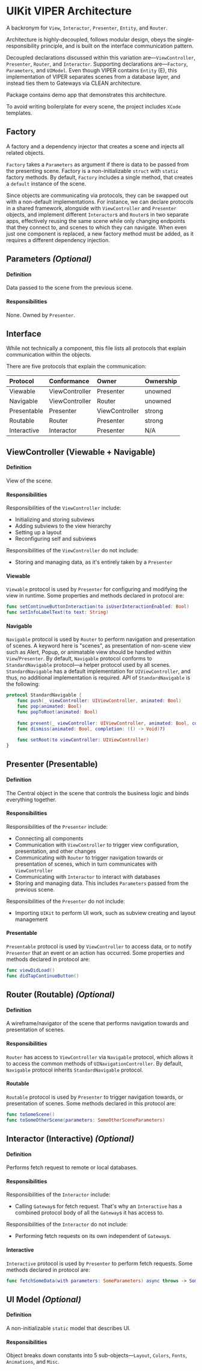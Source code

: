 # UIKit VIPER Architecture

A backronym for `View`, `Interactor`, `Presenter`, `Entity`, and `Router`.

Architecture is highly-decoupled, follows modular design, obeys the single-responsibility principle, and is built on the interface communication pattern.

Decoupled declarations discussed within this variation are—`ViewController`, `Presenter`, `Router`, and `Interactor`. Supporting declarations are—`Factory`, `Parameters`, and `UIModel`. Even though VIPER contains `Entity` (E), this implementation of VIPER separates scenes from a database layer, and instead ties them to Gateways via CLEAN architecture.

Package contains demo app that demonstrates this architecture.

To avoid writing boilerplate for every scene, the project includes `XCode` templates.

## Factory

A factory and a dependency injector that creates a scene and injects all related objects.

`Factory` takes a `Parameters` as argument if there is data to be passed from the presenting scene. Factory is a non-initializable `struct` with `static` factory methods. By default, `Factory` includes a single method, that creates a `default` instance of the scene.

Since objects are communicating via protocols, they can be swapped out with a non-default implementations. For instance, we can declare protocols in a shared framework, alongside with `ViewController` and `Presenter` objects, and implement different `Interactor`s and `Router`s in two separate apps, effectively reusing the same scene while only changing endpoints that they connect to, and scenes to which they can navigate. When even just one component is replaced, a new factory method must be added, as it requires a different dependency injection.

## Parameters ***(Optional)***

#### Definition

Data passed to the scene from the previous scene.

#### Responsibilities

None. Owned by `Presenter`.

## Interface

While not technically a component, this file lists all protocols that explain communication within the objects.

There are five protocols that explain the communication:

| Protocol    | Conformance    | Owner          | Ownership |
| :---------- | :------------- | :------------- | :-------- |
| Viewable    | ViewController | Presenter      | unowned   |
| Navigable   | ViewController | Router         | unowned   |
| Presentable | Presenter      | ViewController | strong    |
| Routable    | Router         | Presenter      | strong    |
| Interactive | Interactor     | Presenter      | N/A       |

## ViewController (Viewable + Navigable)

#### Definition

View of the scene.

#### Responsibilities

Responsibilities of the `ViewController` include:

- Initializing and storing subviews
- Adding subviews to the view hierarchy
- Setting up a layout
- Reconfiguring self and subviews

Responsibilities of the `ViewController` do not include:

- Storing and managing data, as it's entirely taken by a `Presenter`

#### Viewable

`Viewable` protocol is used by `Presenter` for configuring and modifying the view in runtime. Some properties and methods declared in protocol are:
    
```swift
func setContinueButtonInteraction(to isUserInteractionEnabled: Bool)
func setInfoLabelText(to text: String)
```

#### Navigable

`Navigable` protocol is used by `Router` to perform navigation and presentation of scenes. A keyword here is "scenes", as presentation of non-scene view such as Alert, Popup, or animatable view should be handled within `View`/`Presenter`. By default, `Navigable` protocol conforms to `StandardNavigable` protocol—a helper protocol used by all scenes. `StandardNavigable` has a default implementation for `UIViewController`, and thus, no additional implementation is required. API of `StandardNavigable` is the following:

```swift
protocol StandardNavigable {
    func push(_ viewController: UIViewController, animated: Bool)
    func pop(animated: Bool)
    func popToRoot(animated: Bool)
    
    func present(_ viewController: UIViewController, animated: Bool, completion: (() -> Void)?)
    func dismiss(animated: Bool, completion: (() -> Void)?)
    
    func setRoot(to viewController: UIViewController)
}
```
    
## Presenter (Presentable)

#### Definition

The Central object in the scene that controls the business logic and binds everything together.

#### Responsibilities

Responsibilities of the `Presenter` include:

- Connecting all components
- Communication with `ViewController` to trigger view configuration, presentation, and other changes
- Communicating with `Router` to trigger navigation towards or presentation of scenes, which in turn communicates with `ViewController`
- Communicating with `Interactor` to interact with databases
- Storing and managing data. This includes `Parameters` passed from the previous scene.

Responsibilities of the `Presenter` do not include:

- Importing `UIKit` to perform UI work, such as subview creating and layout management

#### Presentable

`Presentable` protocol is used by `ViewController` to access data, or to  notify `Presenter` that an event or an action has occurred. Some properties and methods declared in protocol are:

```swift
func viewDidLoad()
func didTapContinueButton()
```

## Router (Routable) ***(Optional)***

#### Definition

A wireframe/navigator of the scene that performs navigation towards and presentation of scenes.

#### Responsibilities

`Router` has access to `ViewController` via `Navigable` protocol, which allows it to access the common methods of `UINavigationController`. By default, `Navigable` protocol inherits `StandardNavigable` protocol.

#### Routable

`Routable` protocol is used by `Presenter` to trigger navigation towards, or presentation of scenes. Some methods declared in this protocol are:
    
```swift
func toSomeScene()
func toSomeOtherScene(parameters: SomeOtherSceneParameters)
```
    
## Interactor (Interactive) ***(Optional)***

#### Definition

Performs fetch request to remote or local databases.

#### Responsibilities

Responsibilities of the `Interactor` include:

- Calling `Gateway`s for fetch request. That's why an `Interactive` has a combined protocol body of all the `Gateway`s it has access to.

Responsibilities of the `Interactor` do not include:

- Performing fetch requests on its own independent of `Gateway`s.

#### Interactive

`Interactive` protocol is used by `Presenter` to perform fetch requests. Some methods declared in protocol are:

```swift
func fetchSomeData(with parameters: SomeParameters) async throws -> SomeEntity
```

## UI Model ***(Optional)***

#### Definition

A non-initializable `static` model that describes UI.

#### Responsibilities

Object breaks down constants into 5 sub-objects—`Layout`, `Colors`, `Fonts`, `Animations`, and `Misc`.
